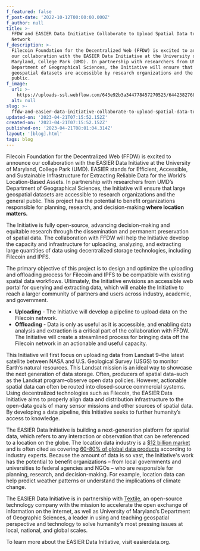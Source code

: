 ```yaml
---
f_featured: false
f_post-date: '2022-10-12T00:00:00.000Z'
f_author: null
title: >-
  FFDW and EASIER Data Initiative Collaborate to Upload Spatial Data to Filecoin
  Network
f_description: >-
  Filecoin Foundation for the Decentralized Web (FFDW) is excited to announce
  our collaboration with the EASIER Data Initiative at the University of
  Maryland, College Park (UMD). In partnership with researchers from UMD’s
  Department of Geographical Sciences, the Initiative will ensure that large
  geospatial datasets are accessible by research organizations and the general
  public.
f_image:
  url: >-
    https://uploads-ssl.webflow.com/643e92b3a344778457270525/64423827686a07ac0f90ac2f_1005-ffdw-edi.png
  alt: null
slug: >-
  ffdw-and-easier-data-initiative-collaborate-to-upload-spatial-data-to-filecoin-network
updated-on: '2023-04-21T07:15:52.152Z'
created-on: '2023-04-21T07:15:52.152Z'
published-on: '2023-04-21T08:01:04.314Z'
layout: '[blog].html'
tags: blog
---
```


Filecoin Foundation for the Decentralized Web (FFDW) is excited to announce our collaboration with the EASIER Data Initiative at the University of Maryland, College Park (UMD). EASIER stands for Efficient, Accessible, and Sustainable Infrastructure for Extracting Reliable Data for the World’s Location-Based Assets. In partnership with researchers from UMD’s Department of Geographical Sciences, the Initiative will ensure that large geospatial datasets are accessible to research organizations and the general public. This project has the potential to benefit organizations responsible for planning, research, and decision-making **where location matters.**

The Initiative is fully open-source, advancing decision-making and equitable research through the dissemination and permanent preservation of spatial data. The collaboration with FFDW will help the Initiative develop the capacity and infrastructure for uploading, analyzing, and extracting large quantities of data using decentralized storage technologies, including Filecoin and IPFS.

The primary objective of this project is to design and optimize the uploading and offloading process for Filecoin and IPFS to be compatible with existing spatial data workflows. Ultimately, the Initiative envisions an accessible web portal for querying and extracting data, which will enable the Initiative to reach a larger community of partners and users across industry, academic, and government.

*   **Uploading** - The Initiative will develop a pipeline to upload data on the Filecoin network.
*   **Offloading** - Data is only as useful as it is accessible, and enabling data analysis and extraction is a critical part of the collaboration with FFDW. The Initiative will create a streamlined process for bringing data off the Filecoin network in an actionable and useful capacity.

This Initiative will first focus on uploading data from Landsat 9–the latest satellite between NASA and U.S. Geological Survey (USGS) to monitor Earth’s natural resources. This Landsat mission is an ideal way to showcase the next generation of data storage. Often, producers of spatial data–such as the Landsat program–observe open data policies. However, actionable spatial data can often be routed into closed-source commercial systems. Using decentralized technologies such as Filecoin, the EASIER Data Initiative aims to properly align data and distribution infrastructure to the open-data goals of many sensor missions and other sources of spatial data. By developing a data pipeline, this Initiative seeks to further humanity’s access to knowledge.

The EASIER Data Initiative is building a next-generation platform for spatial data, which refers to any interaction or observation that can be referenced to a location on the globe. The location data industry is a [$12 billion market](https://themarkup.org/privacy/2021/09/30/theres-a-multibillion-dollar-market-for-your-phones-location-data) and is often cited as covering [60-80% of global data products](https://www.esri.com/content/dam/esrisites/sitecore-archive/Files/Pdfs/library/whitepapers/pdfs/reveal-more-value.pdf) according to industry experts. Because the amount of data is so vast, the Initiative's work has the potential to benefit organizations – from local governments and universities to federal agencies and NGOs – who are responsible for planning, research, and decision-making. For example, location data can help predict weather patterns or understand the implications of climate change.

The EASIER Data Initiative is in partnership with [Textile](https://linktr.ee/textileio), an open-source technology company with the mission to accelerate the open exchange of information on the internet, as well as University of Maryland’s Department of Geographic Sciences, a leader in using and teaching geospatial perspective and technology to solve humanity’s most pressing issues at local, national, and global scales.

To learn more about the EASIER Data Initiative, visit easierdata.org.
